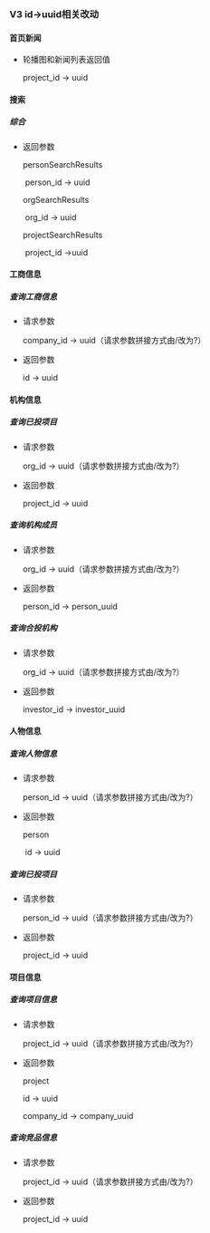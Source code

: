 ### V3  id->uuid相关改动

#### 首页新闻

* 轮播图和新闻列表返回值

  project_id -> uuid

#### 搜索

##### 综合

* 返回参数

  personSearchResults

  ​	person_id -> uuid

  orgSearchResults

  ​	org_id -> uuid

  projectSearchResults

  ​	project_id ->uuid

#### 工商信息

##### 查询工商信息

* 请求参数

  company_id -> uuid（请求参数拼接方式由/改为?）

* 返回参数

  id -> uuid

#### 机构信息

##### 查询已投项目

* 请求参数

  org_id -> uuid（请求参数拼接方式由/改为?）

* 返回参数

  project_id -> uuid

##### 查询机构成员

* 请求参数

  org_id -> uuid（请求参数拼接方式由/改为?）

* 返回参数

  person_id -> person_uuid

##### 查询合投机构

- 请求参数

  org_id -> uuid（请求参数拼接方式由/改为?）

- 返回参数

  investor_id -> investor_uuid

#### 人物信息

##### 查询人物信息

* 请求参数

  person_id -> uuid（请求参数拼接方式由/改为?）

* 返回参数

  person

  ​	id -> uuid

##### 查询已投项目

* 请求参数

  person_id -> uuid（请求参数拼接方式由/改为?）

* 返回参数

  project_id -> uuid

#### 项目信息

##### 查询项目信息

* 请求参数

  project_id -> uuid（请求参数拼接方式由/改为?）

* 返回参数

  project

  	id -> uuid

  	company_id -> company_uuid

##### 查询竞品信息

* 请求参数

  project_id -> uuid（请求参数拼接方式由/改为?）

* 返回参数

  project_id -> uuid





